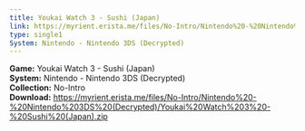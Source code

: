 ```yaml
---
title: Youkai Watch 3 - Sushi (Japan)
link: https://myrient.erista.me/files/No-Intro/Nintendo%20-%20Nintendo%203DS%20(Decrypted)/Youkai%20Watch%203%20-%20Sushi%20(Japan).zip
type: single1
System: Nintendo - Nintendo 3DS (Decrypted)
---
```

<b>Game:</b> Youkai Watch 3 - Sushi (Japan)<br>
<b>System:</b> Nintendo - Nintendo 3DS (Decrypted)<br>
<b>Collection:</b> No-Intro<br>
<b>Download:</b> https://myrient.erista.me/files/No-Intro/Nintendo%20-%20Nintendo%203DS%20(Decrypted)/Youkai%20Watch%203%20-%20Sushi%20(Japan).zip